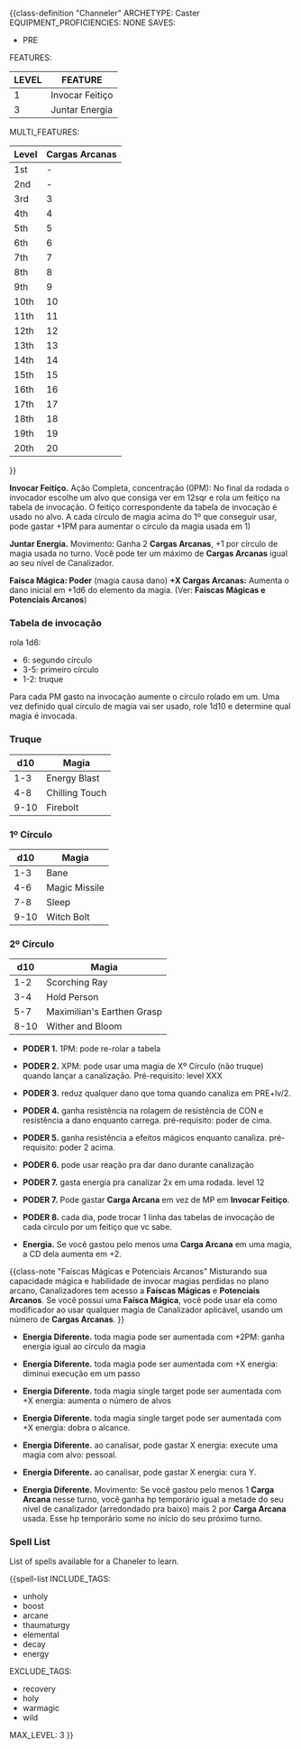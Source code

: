 {{class-definition "Channeler"
ARCHETYPE: Caster
EQUIPMENT_PROFICIENCIES: NONE
SAVES:
- PRE

FEATURES:

| LEVEL | FEATURE |
| ---- | ---- |
| 1 | Invocar Feitiço |
| 3 | Juntar Energia |


MULTI_FEATURES:

| Level | Cargas Arcanas |
| ----- | -------------- |
| 1st   | -              |
| 2nd   | -              |
| 3rd   | 3               |
| 4th   | 4               |
| 5th   | 5               |
| 6th   | 6               |
| 7th   | 7               |
| 8th   | 8               |
| 9th   | 9               |
| 10th  | 10               |
| 11th  | 11               |
| 12th  | 12               |
| 13th  | 13               |
| 14th  | 14               |
| 15th  | 15               |
| 16th  | 16               |
| 17th  | 17               |
| 18th  | 18               |
| 19th  | 19               |
| 20th  | 20               |
}}

<!-- talvez mudar pra chaneler?? -->

**Invocar Feitiço.** Ação Completa, concentração (0PM): No final da rodada o invocador escolhe um alvo que consiga ver em 12sqr e rola um feitiço na tabela de invocação. O feitiço correspondente da tabela de invocação é usado no alvo. A cada círculo de magia acima do 1º que conseguir usar, pode gastar +1PM para aumentar o círculo da magia usada em 1)

**Juntar Energia.** Movimento: Ganha 2 **Cargas Arcanas**, +1 por círculo de magia usada no turno. Você pode ter um máximo de **Cargas Arcanas** igual ao seu nível de Canalizador.

**Faísca Mágica: Poder** (magia causa dano) **+X Cargas Arcanas:** Aumenta o dano inicial em +1d6 do elemento da magia. (Ver: **Faíscas Mágicas e Potenciais Arcanos**)

### Tabela de invocação
rola 1d6:
- 6: segundo círculo
- 3-5: primeiro círculo
- 1-2: truque

Para cada PM gasto na invocação aumente o círculo rolado em um. Uma vez definido qual círculo de magia vai ser usado, role 1d10 e determine qual magia é invocada.

### Truque
| d10  | Magia          |
| ---- | -------------- |
| 1-3  | Energy Blast   |
| 4-8  | Chilling Touch |
| 9-10 | Firebolt       | 

### 1º Círculo
| d10  | Magia         |
| ---- | ------------- |
| 1-3  | Bane          |
| 4-6  | Magic Missile |
| 7-8  | Sleep         |
| 9-10 | Witch Bolt    |

### 2º Círculo
| d10  | Magia                      |
| ---- | -------------------------- |
| 1-2  | Scorching Ray              |
| 3-4  | Hold Person                |
| 5-7  | Maximilian's Earthen Grasp |
| 8-10 | Wither and Bloom           |

- **PODER 1.** 1PM: pode re-rolar a tabela

- **PODER 2.** XPM: pode usar uma magia de Xº Círculo (não truque) quando lançar a canalização. Pré-requisito: level XXX

- **PODER 3.** reduz qualquer dano que toma quando canaliza em PRE+lv/2.

- **PODER 4.** ganha resistência na rolagem de resistência de CON e resistência a dano enquanto carrega. pré-requisito: poder de cima.

- **PODER 5.** ganha resistência a efeitos mágicos enquanto canaliza. pré-requisito: poder 2 acima.

- **PODER 6.** pode usar reação pra dar dano durante canalização

- **PODER 7.** gasta energia pra canalizar 2x em uma rodada. level 12

- **PODER 7.** Pode gastar **Carga Arcana** em vez de MP em **Invocar Feitiço**.

- **PODER 8.** cada dia, pode trocar 1 linha das tabelas de invocação de cada círculo por um feitiço que vc sabe.

- **Energia.** Se você gastou pelo menos uma **Carga Arcana** em uma magia, a CD dela aumenta em +2.

{{class-note "Faíscas Mágicas e Potenciais Arcanos"
Misturando sua capacidade mágica e habilidade de invocar magias perdidas no plano arcano, Canalizadores tem acesso a **Faíscas Mágicas** e **Potenciais Arcanos**. Se você possui uma **Faísca Mágica**, você pode usar ela como modificador ao usar qualquer magia de Canalizador aplicável, usando um número de **Cargas Arcanas**.
}}

- **Energia Diferente.**  toda magia pode ser aumentada com +2PM: ganha energia igual ao círculo da magia

- **Energia Diferente.**  toda magia pode ser aumentada com +X energia: diminui execução em um passo

- **Energia Diferente.**  toda magia single target pode ser aumentada com +X energia: aumenta o número de alvos

- **Energia Diferente.**  toda magia single target pode ser aumentada com +X energia: dobra o alcance.

- **Energia Diferente.**  ao canalisar, pode gastar X energia: execute uma magia com alvo: pessoal.

- **Energia Diferente.** ao canalisar, pode gastar X energia: cura Y.

- **Energia Diferente.** Movimento: Se você gastou pelo menos 1 **Carga Arcana** nesse turno, você ganha hp temporário igual a metade do seu nível de canalizador (arredondado pra baixo) mais 2 por **Carga Arcana** usada. Esse hp temporário some no início do seu próximo turno.

### Spell List

List of spells available for a Chaneler to learn.


{{spell-list
INCLUDE_TAGS:
- unholy
- boost
- arcane
- thaumaturgy
- elemental
- decay
- energy

EXCLUDE_TAGS:
- recovery
- holy
- warmagic
- wild

MAX_LEVEL: 3
}}
